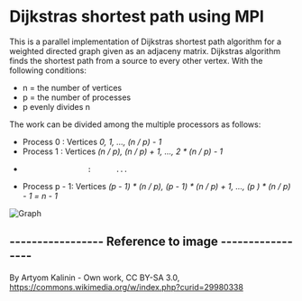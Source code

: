 # Dijkstras shortest path using MPI

This is a parallel implementation of Dijkstras shortest path algorithm for
a weighted directed graph given as an adjaceny matrix. Dijkstras algorithm
finds the shortest path from a source to every other vertex. With the following conditions:
* n = the number of vertices
* p = the number of processes
* p evenly divides n

The work can be divided among the multiple processors as follows:

* Process 0    :  Vertices *0, 1, ..., (n / p) - 1*
* Process 1    :  Vertices *(n / p), (n / p) + 1, ..., 2 * (n / p) - 1*
*                     :      ...
* Process p - 1:  Vertices *(p - 1) * (n / p), (p - 1) * (n / p) + 1, ..., (p ) * (n / p) - 1 = n - 1*

![Graph](https://raw.githubusercontent.com/Lehmannhen/MPI-Dijkstra/master/images/graph.jpg)






## ----------------- Reference to image -----------------
By Artyom Kalinin - Own work, CC BY-SA 3.0, https://commons.wikimedia.org/w/index.php?curid=29980338

